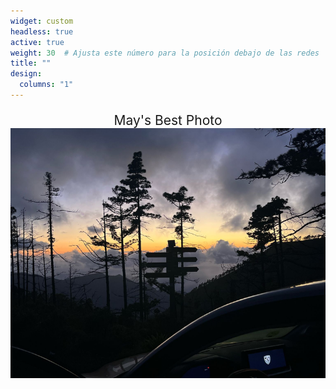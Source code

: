 ```yaml
---
widget: custom
headless: true
active: true
weight: 30  # Ajusta este número para la posición debajo de las redes
title: ""
design:
  columns: "1"
---
```

<!-- Contenedor de la foto -->
<div class="photo-container">
    <div class="photo-title">May's Best Photo</div>
    <img src="authors/images/canary_islands.jpeg" alt="March's Best Photo">
</div>

<style>
.photo-container {
    text-align: center;
    margin-top: 20px;
}
.photo-container img {
    width: 600px; /* Ajusta el tamaño según sea necesario */
    height: 400px; /* Ajusta el tamaño según sea necesario */
    object-fit: cover;
    display: block;
    margin-left: auto;
    margin-right: auto;
}
.photo-title {
    font-size: 1.5em;
    margin-top: 10px;
    text-align: center;
}
</style>


